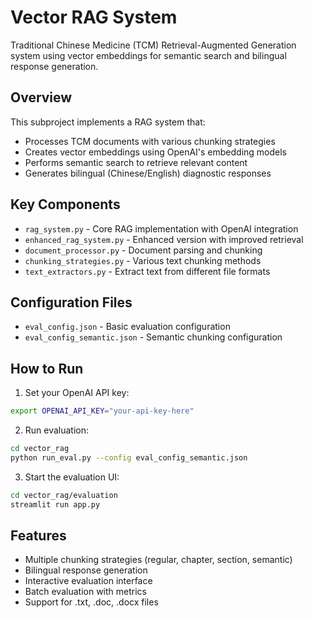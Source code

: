 # Vector RAG System

Traditional Chinese Medicine (TCM) Retrieval-Augmented Generation system using vector embeddings for semantic search and bilingual response generation.

## Overview

This subproject implements a RAG system that:
- Processes TCM documents with various chunking strategies
- Creates vector embeddings using OpenAI's embedding models
- Performs semantic search to retrieve relevant content
- Generates bilingual (Chinese/English) diagnostic responses

## Key Components

- `rag_system.py` - Core RAG implementation with OpenAI integration
- `enhanced_rag_system.py` - Enhanced version with improved retrieval
- `document_processor.py` - Document parsing and chunking
- `chunking_strategies.py` - Various text chunking methods
- `text_extractors.py` - Extract text from different file formats

## Configuration Files

- `eval_config.json` - Basic evaluation configuration
- `eval_config_semantic.json` - Semantic chunking configuration

## How to Run

1. Set your OpenAI API key:
```bash
export OPENAI_API_KEY="your-api-key-here"
```

2. Run evaluation:
```bash
cd vector_rag
python run_eval.py --config eval_config_semantic.json
```

3. Start the evaluation UI:
```bash
cd vector_rag/evaluation
streamlit run app.py
```

## Features

- Multiple chunking strategies (regular, chapter, section, semantic)
- Bilingual response generation
- Interactive evaluation interface
- Batch evaluation with metrics
- Support for .txt, .doc, .docx files

